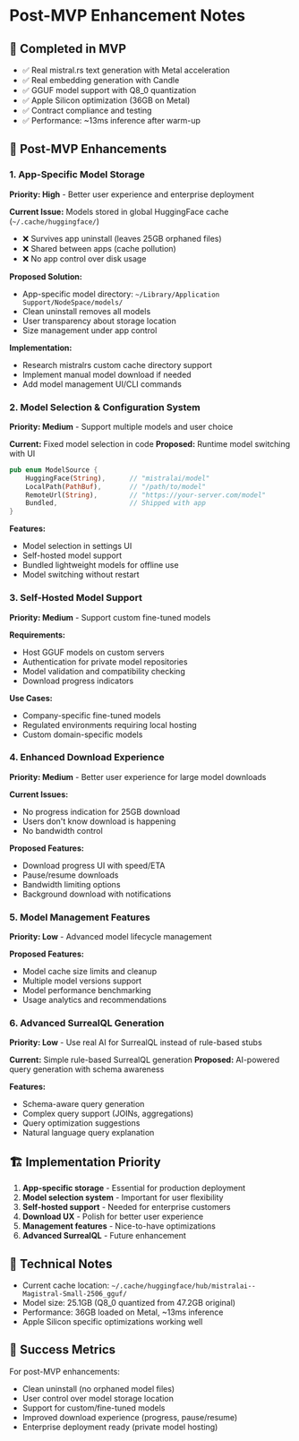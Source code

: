 # Post-MVP Enhancement Notes

## 🎯 Completed in MVP
- ✅ Real mistral.rs text generation with Metal acceleration
- ✅ Real embedding generation with Candle
- ✅ GGUF model support with Q8_0 quantization
- ✅ Apple Silicon optimization (36GB on Metal)
- ✅ Contract compliance and testing
- ✅ Performance: ~13ms inference after warm-up

## 🚀 Post-MVP Enhancements

### 1. **App-Specific Model Storage**
**Priority: High** - Better user experience and enterprise deployment

**Current Issue:** Models stored in global HuggingFace cache (`~/.cache/huggingface/`)
- ❌ Survives app uninstall (leaves 25GB orphaned files)
- ❌ Shared between apps (cache pollution)
- ❌ No app control over disk usage

**Proposed Solution:**
- App-specific model directory: `~/Library/Application Support/NodeSpace/models/`
- Clean uninstall removes all models
- User transparency about storage location
- Size management under app control

**Implementation:**
- Research mistralrs custom cache directory support
- Implement manual model download if needed
- Add model management UI/CLI commands

### 2. **Model Selection & Configuration System**
**Priority: Medium** - Support multiple models and user choice

**Current:** Fixed model selection in code
**Proposed:** Runtime model switching with UI

```rust
pub enum ModelSource {
    HuggingFace(String),      // "mistralai/model"
    LocalPath(PathBuf),       // "/path/to/model"
    RemoteUrl(String),        // "https://your-server.com/model"
    Bundled,                  // Shipped with app
}
```

**Features:**
- Model selection in settings UI
- Self-hosted model support
- Bundled lightweight models for offline use
- Model switching without restart

### 3. **Self-Hosted Model Support**
**Priority: Medium** - Support custom fine-tuned models

**Requirements:**
- Host GGUF models on custom servers
- Authentication for private model repositories
- Model validation and compatibility checking
- Download progress indicators

**Use Cases:**
- Company-specific fine-tuned models
- Regulated environments requiring local hosting
- Custom domain-specific models

### 4. **Enhanced Download Experience**
**Priority: Medium** - Better user experience for large model downloads

**Current Issues:**
- No progress indication for 25GB download
- Users don't know download is happening
- No bandwidth control

**Proposed Features:**
- Download progress UI with speed/ETA
- Pause/resume downloads
- Bandwidth limiting options
- Background download with notifications

### 5. **Model Management Features**
**Priority: Low** - Advanced model lifecycle management

**Proposed Features:**
- Model cache size limits and cleanup
- Multiple model versions support
- Model performance benchmarking
- Usage analytics and recommendations

### 6. **Advanced SurrealQL Generation**
**Priority: Low** - Use real AI for SurrealQL instead of rule-based stubs

**Current:** Simple rule-based SurrealQL generation
**Proposed:** AI-powered query generation with schema awareness

**Features:**
- Schema-aware query generation
- Complex query support (JOINs, aggregations)
- Query optimization suggestions
- Natural language query explanation

## 🏗️ Implementation Priority

1. **App-specific storage** - Essential for production deployment
2. **Model selection system** - Important for user flexibility  
3. **Self-hosted support** - Needed for enterprise customers
4. **Download UX** - Polish for better user experience
5. **Management features** - Nice-to-have optimizations
6. **Advanced SurrealQL** - Future enhancement

## 📝 Technical Notes

- Current cache location: `~/.cache/huggingface/hub/mistralai--Magistral-Small-2506_gguf/`
- Model size: 25.1GB (Q8_0 quantized from 47.2GB original)
- Performance: 36GB loaded on Metal, ~13ms inference
- Apple Silicon specific optimizations working well

## 🎯 Success Metrics

For post-MVP enhancements:
- Clean uninstall (no orphaned model files)
- User control over model storage location
- Support for custom/fine-tuned models
- Improved download experience (progress, pause/resume)
- Enterprise deployment ready (private model hosting)